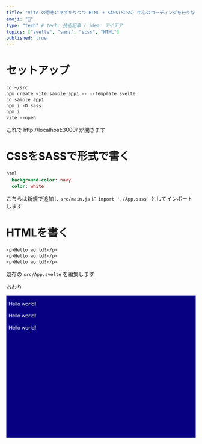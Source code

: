 ```yaml
---
title: "Vite の恩恵にあずかりつつ HTML + SASS(SCSS) 中心のコーディングを行うなら Svelte.js がいいかもしれない"
emoji: "🐙"
type: "tech" # tech: 技術記事 / idea: アイデア
topics: ["svelte", "sass", "scss", "HTML"]
published: true
---
```


# セットアップ #

```shell
cd ~/src
npm create vite sample_app1 -- --template svelte
cd sample_app1
npm i -D sass
npm i
vite --open
```

これで http://localhost:3000/ が開きます

# CSSをSASSで形式で書く #

```sass:src/App.sass
html
  background-color: navy
  color: white
```

こちらは新規で追加し `src/main.js` に `import './App.sass'` としてインポートします

# HTMLを書く #

```html:src/App.svelte
<p>Hello world!</p>
<p>Hello world!</p>
<p>Hello world!</p>
```

既存の `src/App.svelte` を編集します

おわり

![](/images/4ff99e84325c47/browser_ss1.png)
